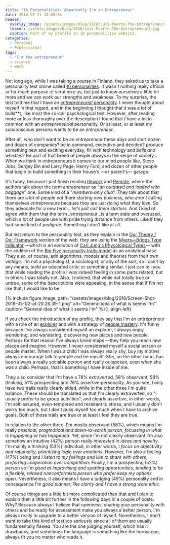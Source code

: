 ```yaml
---
title: "16 Personalities: Apparently I'm an Entrepreneur"
date: 2018-05-21 18:05:16
header:
  overlay_image: /assets/images/blog/2018/Luis-Puerto-The-Entreprenour2.jpg
  teaser: /assets/images/blog/2018/Luis-Puerto-The-Entreprenour2.jpg
  caption: Part of my profile in 16 personalities website. 
categories:
  - Personal
  - Professional
tags:
  - "I'm the entrepreneur"
  - science
  - work
---
```

Not long ago, while I was taking a course in Finland, they asked us to take a personality test online called [16 personalities](https://www.16personalities.com). It wasn't nothing really official or for much purpose of scrutinize us, but just to know ourselves a little bit more and we can work our strengths and weakness. To my surprise, the test told me that I have an [_entrepreneurial_ personality](https://www.16personalities.com/profiles/aac7d80816e2d). I never thought about myself in that regard, and in the beginning I thought that it was a lot of bulls**t, like most the so-call psychological test. However, after reading more or less thoroughly over the description I found that I have a lot in common with an _entrepreneurial_ personality. Or at least, or at least my subconscious persona wants to be an _entrepreneur_.

After all, who don't want to be an _entrepreneur_ these days and start dozen and dozen of companies? be in command, executive and decided? produce something new and exciting everyday, fill with technology and _bells and whistles_? Be part of that breed of people always in the verge of society… When we think in entrepreneurs it comes to our mind people like, Steve Jobs, Sergey Bin and Larry Page, Henry Ford, and dozen of other people that begin to build something in their house's —or parent's— garage.

It's funny, because I just finish reading [Rework](https://basecamp.com/books/rework) and [Remote](https://basecamp.com/books/remote), where the authors talk about the term _entrepreneur_ as "_an outdated and loaded with baggage_" one. Some kind of a "_members-only club_". They talk about that there are a lot of people out there starting new business, who aren't calling themselves _entrepreneurs_ because they are just doing what they love. So they advocate for a new term… _let’s just call them starters_. And I kind of agree with them that the term _entrepreneur _is a term stale and overused, which a lot of people use with pride trying distance from others. Like if they had some kind of _pedigree._ Something I don't like at all.

But lest return to the personality test, as they explain in the [Our Theory / Our Framework](https://www.16personalities.com/articles/our-theory) section of the web, they are using the [Myers—Briggs Type Indicator](https://en.wikipedia.org/wiki/Myers—Briggs_Type_Indicator#Criticism) —which is an evolution of [Carl Jung's Phycological Types](https://en.wikipedia.org/wiki/Psychological_Types)— with the addition of the [Big Five personality traits model](https://en.wikipedia.org/wiki/Big_Five_personality_traits) as an analytical base. They also, of course, add algorithms, models and theories from their own _vintage_. I'm not a psychologist, a sociologist, or any of the sort, so I can't by any means, build an educated critic or something similar. I just can tell you that while reading the profile I was indeed feeling in some parts related, but in others I was totally not. Also, I noticed, that while not totally true or untrue, some of the descriptions were appealing, in the sense that if I'm not like that, I would like to be.

{% include figure image_path="/assets/images/blog/2018/Screen-Shot-2018-05-02-at-20.26.39-1.png" alt="General idea of what is seems I'm" caption="General idea of what it seems I'm" %}{: .align-left}

If you check the introduction of [my profile](https://www.16personalities.com/profiles/aac7d80816e2d), they say that I'm an entrepreneur with a role of an [explorer](https://www.16personalities.com/articles/roles-explorers) and with a strategy of [people mastery](https://www.16personalities.com/articles/strategies-people-mastery). It's funny because I've always considered myself an explorer, I always enjoy wondering, and wandering, discovering new places and new people. Perhaps for that reason I've always loved maps —they help you reach new places and imagine. However, I never considered myself a social person or people master. When I was a child I was always really shy, buy my mother always encourage talk to people and be myself. She, on the other hand, has been always a really sociable person and really outspoken, even when she was a child. Perhaps, that is something I have inside of me.

They also consider that I'm have a 78% extraverted, 58% observant, 58% thinking, 51% prospecting and 76% assertive personality. As you see, I only have two trails really clearly sided, while in the other three I'm quite balance. These should be translated as that I'm clearly extraverted, so "I usually prefer to be group activities", and clearly assertive, in other words, I'm self-assured, even-tempered and resistant to stress, and I usually don't worry too much, but I don't puss myself too much when I have to archive goals. Both of those trails are true or at least I feel they are true.

In relation to the other three. I'm mostly observant (58%), which means I'm really _practical, pragmatical and down-to-earch person, focussing in what is happening or has happened_. Yet, since I'm not clearly observant I'm also somehow an intuitive (42%) person really _interested in ideas and novelty_. I'm mainly a thinking (53%) individual, in other words, I _focus on objectivity and rationality, prioritizing logic over emotions_. However, I'm also a feeling (47%) being and _I listen to my feelings and like to share with others, preferring cooperation over competition_. Finally, I'm a prospecting (52%) person so I'm _good at improvising and spotting opportunities,_ _tending to be a flexible, relaxed nonconformists person who prefer keep my options open_. Nevertheless, it also means I have a judging (49%) personality and in consequence I'm _good planner, like clarity and I have a strong work ethic._

Of course things are a little bit more complicated than that and I plan to explain then a little bit further in the following days in a couple of posts. Why? Because always I believe that openness, sharing your personality with others and be ready for assessment make you always a better person. I'm always really to upgrade to a better version of myself. Nonetheless, I don't want to take this kind of test too seriously since all of them are usually fundamentally flawed. You are the one judging yourself, which has it drawbacks, and sometimes the language is something like the horoscope, always fit you no matter who reads it.
